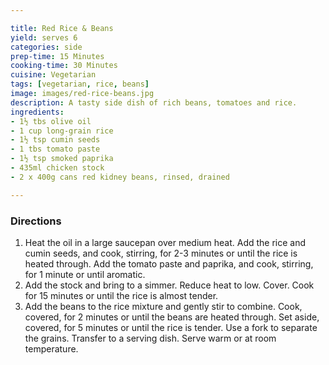 ```yaml
---

title: Red Rice & Beans
yield: serves 6
categories: side
prep-time: 15 Minutes
cooking-time: 30 Minutes
cuisine: Vegetarian
tags: [vegetarian, rice, beans]
image: images/red-rice-beans.jpg
description: A tasty side dish of rich beans, tomatoes and rice.
ingredients:
- 1½ tbs olive oil
- 1 cup long-grain rice
- 1½ tsp cumin seeds
- 1 tbs tomato paste
- 1½ tsp smoked paprika
- 435ml chicken stock
- 2 x 400g cans red kidney beans, rinsed, drained

---
```


### Directions

1. Heat the oil in a large saucepan over medium heat. Add the rice and cumin seeds, and cook, stirring, for 2-3 minutes or until the rice is heated through. Add the tomato paste and paprika, and cook, stirring, for 1 minute or until aromatic.
2. Add the stock and bring to a simmer. Reduce heat to low. Cover. Cook for 15 minutes or until the rice is almost tender.
3. Add the beans to the rice mixture and gently stir to combine. Cook, covered, for 2 minutes or until the beans are heated through. Set aside, covered, for 5 minutes or until the rice is tender. Use a fork to separate the grains. Transfer to a serving dish. Serve warm or at room temperature.
